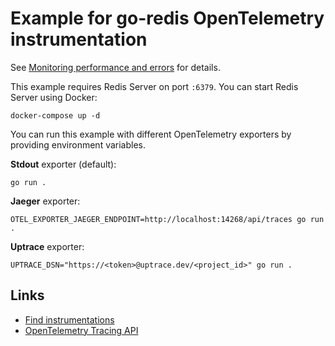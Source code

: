 # Example for go-redis OpenTelemetry instrumentation

See [Monitoring performance and errors](https://redis.uptrace.dev/guide/tracing.html) for details.

This example requires Redis Server on port `:6379`. You can start Redis Server using Docker:

```shell
docker-compose up -d
```

You can run this example with different OpenTelemetry exporters by providing environment variables.

**Stdout** exporter (default):

```shell
go run .
```

**Jaeger** exporter:

```shell
OTEL_EXPORTER_JAEGER_ENDPOINT=http://localhost:14268/api/traces go run .
```

**Uptrace** exporter:

```shell
UPTRACE_DSN="https://<token>@uptrace.dev/<project_id>" go run .
```

## Links

- [Find instrumentations](https://opentelemetry.uptrace.dev/instrumentations/?lang=go)
- [OpenTelemetry Tracing API](https://opentelemetry.uptrace.dev/guide/go-tracing.html)
